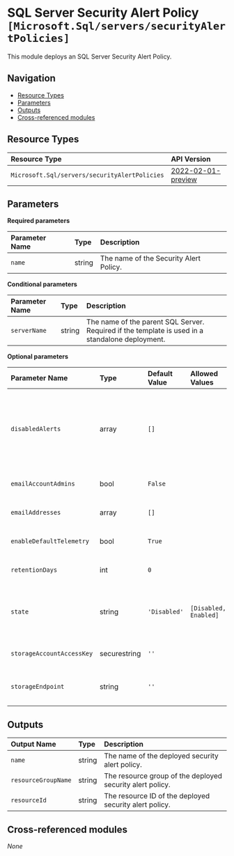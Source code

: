 # SQL Server Security Alert Policy `[Microsoft.Sql/servers/securityAlertPolicies]`

This module deploys an SQL Server Security Alert Policy.

## Navigation

- [Resource Types](#Resource-Types)
- [Parameters](#Parameters)
- [Outputs](#Outputs)
- [Cross-referenced modules](#Cross-referenced-modules)

## Resource Types

| Resource Type | API Version |
| :-- | :-- |
| `Microsoft.Sql/servers/securityAlertPolicies` | [2022-02-01-preview](https://docs.microsoft.com/en-us/azure/templates/Microsoft.Sql/2022-02-01-preview/servers/securityAlertPolicies) |

## Parameters

**Required parameters**

| Parameter Name | Type | Description |
| :-- | :-- | :-- |
| `name` | string | The name of the Security Alert Policy. |

**Conditional parameters**

| Parameter Name | Type | Description |
| :-- | :-- | :-- |
| `serverName` | string | The name of the parent SQL Server. Required if the template is used in a standalone deployment. |

**Optional parameters**

| Parameter Name | Type | Default Value | Allowed Values | Description |
| :-- | :-- | :-- | :-- | :-- |
| `disabledAlerts` | array | `[]` |  | Specifies an array of alerts that are disabled. Allowed values are: Sql_Injection, Sql_Injection_Vulnerability, Access_Anomaly, Data_Exfiltration, Unsafe_Action, Brute_Force. |
| `emailAccountAdmins` | bool | `False` |  | Specifies that the alert is sent to the account administrators. |
| `emailAddresses` | array | `[]` |  | Specifies an array of email addresses to which the alert is sent. |
| `enableDefaultTelemetry` | bool | `True` |  | Enable telemetry via a Globally Unique Identifier (GUID). |
| `retentionDays` | int | `0` |  | Specifies the number of days to keep in the Threat Detection audit logs. |
| `state` | string | `'Disabled'` | `[Disabled, Enabled]` | Specifies the state of the policy, whether it is enabled or disabled or a policy has not been applied yet on the specific database. |
| `storageAccountAccessKey` | securestring | `''` |  | Specifies the identifier key of the Threat Detection audit storage account.. |
| `storageEndpoint` | string | `''` |  | Specifies the blob storage endpoint. This blob storage will hold all Threat Detection audit logs. |


## Outputs

| Output Name | Type | Description |
| :-- | :-- | :-- |
| `name` | string | The name of the deployed security alert policy. |
| `resourceGroupName` | string | The resource group of the deployed security alert policy. |
| `resourceId` | string | The resource ID of the deployed security alert policy. |

## Cross-referenced modules

_None_

